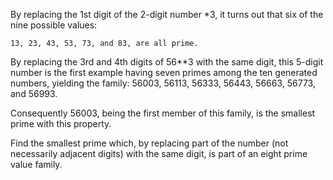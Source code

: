 By replacing the 1st digit of the 2-digit number *3,
it turns out that six of the nine possible values:

	13, 23, 43, 53, 73, and 83, are all prime.

By replacing the 3rd and 4th digits of 56**3 with the same digit,
this 5-digit number is the first example having seven primes among
the ten generated numbers, yielding the family:
	56003, 56113, 56333, 56443, 56663, 56773, and 56993.

Consequently 56003, being the first member of this family,
is the smallest prime with this property.

Find the smallest prime which, by replacing part of the number
(not necessarily adjacent digits) with the same digit, is part of
an eight prime value family.
